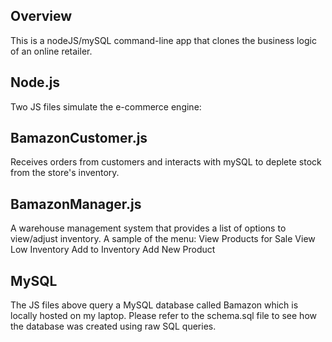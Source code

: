 Overview
--------
This is a nodeJS/mySQL command-line app that clones the business logic of an online retailer.

Node.js
-------
Two JS files simulate the e-commerce engine:

BamazonCustomer.js
------------------
Receives orders from customers and interacts with mySQL to deplete stock from the store's inventory.

BamazonManager.js
-----------------
A warehouse management system that provides a list of options to view/adjust inventory.
A sample of the menu:
View Products for Sale
View Low Inventory
Add to Inventory
Add New Product

MySQL
-----
The JS files above query a MySQL database called Bamazon which is locally hosted on my laptop.
Please refer to the schema.sql file to see how the database was created using raw SQL queries.
